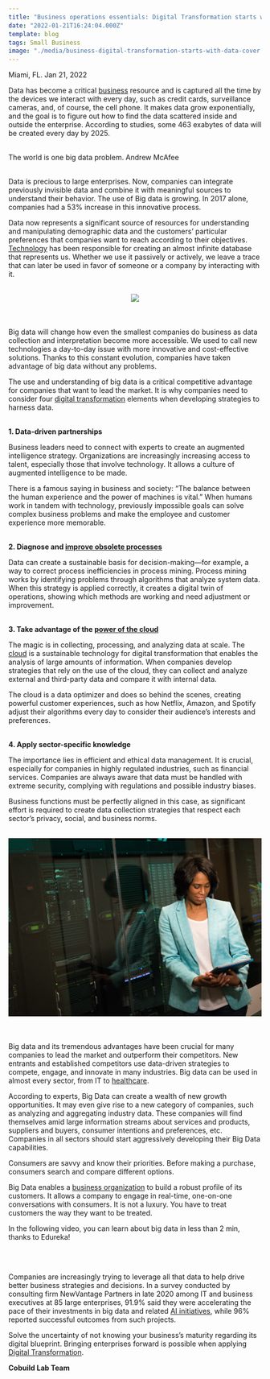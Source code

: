```yaml
---
title: "Business operations essentials: Digital Transformation starts with data"
date: "2022-01-21T16:24:04.000Z"
template: blog
tags: Small Business
image: "./media/business-digital-transformation-starts-with-data-cover.jpg"
---
```


Miami, FL. Jan 21, 2022

Data has become a critical <a target="_blank" href="https://www.cobuildlab.com/blog/business-management-system-more-effective/">   business</a> resource and is captured all the time by the devices we interact with every day, such as credit cards, surveillance cameras, and, of course, the cell phone. It makes data grow exponentially, and the goal is to figure out how to find the data scattered inside and outside the enterprise. According to studies, some 463 exabytes of data will be created every day by 2025. <br> </br>

<title-2><block-quote>The world is one big data problem. Andrew McAfee</block-quote></title-2> <br> </br>

Data is precious to large enterprises. Now, companies can integrate previously invisible data and combine it with meaningful sources to understand their behavior. The use of Big data is growing. In 2017 alone, companies had a 53% increase in this innovative process.

Data now represents a significant source of resources for understanding and manipulating demographic data and the customers’ particular preferences that companies want to reach according to their objectives. <a target="_blank" href="https://www.cobuildlab.com/blog/Why-digital-transformation-starts-with-a-software-development-team/">   Technology</a> has been responsible for creating an almost infinite database that represents us. Whether we use it passively or actively, we leave a trace that can later be used in favor of someone or a company by interacting with it. <br> </br>

<center>
<img src="./media/business-digital-transformation-starts-with-data-1.jpg">
</center> <br> </br>

Big data will change how even the smallest companies do business as data collection and interpretation become more accessible. We used to call new technologies a day-to-day issue with more innovative and cost-effective solutions. Thanks to this constant evolution, companies have taken advantage of big data without any problems.

The use and understanding of big data is a critical competitive advantage for companies that want to lead the market. It is why companies need to consider four <a target="_blank" href="https://www.cobuildlab.com/blog/digital-transformation-5-trends-to-pay-attention-to-in-2022/">   digital transformation</a> elements when developing strategies to harness data. <br> </br>

<b><title-4>1. Data-driven partnerships</title-4></b>

Business leaders need to connect with experts to create an augmented intelligence strategy. Organizations are increasingly increasing access to talent, especially those that involve technology. It allows a culture of augmented intelligence to be made.

There is a famous saying in business and society: “The balance between the human experience and the power of machines is vital.” When humans work in tandem with technology, previously impossible goals can solve complex business problems and make the employee and customer experience more memorable. <br> </br>

<b><title-4>2. Diagnose and <a target="_blank" href="https://www.cobuildlab.com/blog/Benefits-of-Hiring-Custom-Software-Development-Services-to-Automate-Processes/">   improve obsolete processes</a></title-4></b>

Data can create a sustainable basis for decision-making—for example, a way to correct process inefficiencies in process mining. Process mining works by identifying problems through algorithms that analyze system data. When this strategy is applied correctly, it creates a digital twin of operations, showing which methods are working and need adjustment or improvement. <br> </br>

<b><title-4>3. Take advantage of the <a target="_blank" href="https://www.cobuildlab.com/blog/cloud-logistics-software-solution/">   power of the cloud</a></title-4></b>

The magic is in collecting, processing, and analyzing data at scale. The <a target="_blank" href="https://www.cobuildlab.com/blog/best-cloud-based-solutions-in-the-market-2021/">   cloud</a> is a sustainable technology for digital transformation that enables the analysis of large amounts of information. When companies develop strategies that rely on the use of the cloud, they can collect and analyze external and third-party data and compare it with internal data.

The cloud is a data optimizer and does so behind the scenes, creating powerful customer experiences, such as how Netflix, Amazon, and Spotify adjust their algorithms every day to consider their audience’s interests and preferences. <br> </br>

<b><title-4>4. Apply sector-specific knowledge</title-4></b>

The importance lies in efficient and ethical data management. It is crucial, especially for companies in highly regulated industries, such as financial services. Companies are always aware that data must be handled with extreme security, complying with regulations and possible industry biases.

Business functions must be perfectly aligned in this case, as significant effort is required to create data collection strategies that respect each sector’s privacy, social, and business norms. <br> </br>

<center>
<img src="./media/business-digital-transformation-starts-with-data-2.jpg">
</center> <br> </br>

Big data and its tremendous advantages have been crucial for many companies to lead the market and outperform their competitors. New entrants and established competitors use data-driven strategies to compete, engage, and innovate in many industries. Big data can be used in almost every sector, from IT to <a target="_blank" href="https://www.cobuildlab.com/blog/ai-for-health-healthcare-support/">   healthcare</a>.

According to experts, Big Data can create a wealth of new growth opportunities. It may even give rise to a new category of companies, such as analyzing and aggregating industry data. These companies will find themselves amid large information streams about services and products, suppliers and buyers, consumer intentions and preferences, etc. Companies in all sectors should start aggressively developing their Big Data capabilities.

Consumers are savvy and know their priorities. Before making a purchase, consumers search and compare different options.

Big Data enables a <a target="_blank" href="https://www.cobuildlab.com/blog/Business-Model-vs-Business-Strategy-for-a-Software-Company/">   business organization</a> to build a robust profile of its customers. It allows a company to engage in real-time, one-on-one conversations with consumers. It is not a luxury. You have to treat customers the way they want to be treated.

In the following video, you can learn about big data in less than 2 min, thanks to Edureka!

<youtube-video id="https://www.youtube.com/watch?v=UQeyU0YcPKY"></youtube-video> <br> </br>

Companies are increasingly trying to leverage all that data to help drive better business strategies and decisions. In a survey conducted by consulting firm NewVantage Partners in late 2020 among IT and business executives at 85 large enterprises, 91.9% said they were accelerating the pace of their investments in big data and related <a target="_blank" href="https://www.cobuildlab.com/blog/Artificial-Intelligence-Do-For-Your-Small-Business/">   AI initiatives</a>, while 96% reported successful outcomes from such projects.

Solve the uncertainty of not knowing your business’s maturity regarding its digital blueprint. Bringing enterprises forward is possible when applying <a target="_blank" href="https://www.cobuildlab.com/services/digital-transformation/">   Digital Transformation</a>.

<b><title-3>Cobuild Lab Team</title-3><b>
